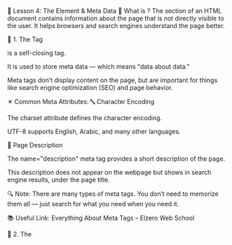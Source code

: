 🧠 Lesson 4: The <head> Element & Meta Data
🔹 What is <head>?
The <head> section of an HTML document contains information about the page that is not directly visible to the user. It helps browsers and search engines understand the page better.

🧾 1. The <meta> Tag

<meta> is a self-closing tag.

It is used to store meta data — which means "data about data."

Meta tags don’t display content on the page, but are important for things like search engine optimization (SEO) and page behavior.

✴️ Common Meta Attributes:
🔤 Character Encoding

<meta charset="UTF-8">
The charset attribute defines the character encoding.

UTF-8 supports English, Arabic, and many other languages.

📝 Page Description

<meta name="description" content="This Is Our Book Store">
The name="description" meta tag provides a short description of the page.

This description does not appear on the webpage but shows in search engine results, under the page title.

🔍 Note: There are many types of meta tags. You don’t need to memorize them all — just search for what you need when you need it.

📚 Useful Link: Everything About Meta Tags – Elzero Web School

🎨 2. The <style> and <script> Tags
Both tags are placed inside the <head>.

They do not display content on the webpage.

✅ Uses:

<style> contains internal CSS rules for styling the page.

<script> contains or links to JavaScript code for interactivity.

🔗 3. The <link> Tag
This tag is used to link external resources like CSS files.

Example:
<link rel="stylesheet" href="style.css">

rel defines the relationship between the current document and the linked file (e.g., stylesheet).

href is the URL or path to the external file.
